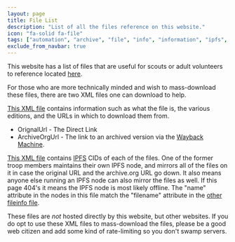 ```yaml
---
layout: page
title: File List
description: "List of all the files reference on this website."
icon: "fa-solid fa-file"
tags: ["automation", "archive", "file", "info", "information", "ipfs", "metadata", "mirrors", "web3", "xml"]
exclude_from_navbar: true
---
```


This website has a list of files that are useful for scouts or adult volunteers to reference located [here](/files/index.html).

For those who are more technically minded and wish to mass-download these files, there are two XML files one can download to help.

[This XML file](/fileinfo/fileinfo.xml) contains information such as what the file is, the various editions, and the URLs in which to download them from.

* OrignalUrl - The Direct Link
* ArchiveOrgUrl - The link to an archived version via the [Wayback Machine](https://web.archive.org/).

[This XML file](/fileinfo/ipfs.xml) contains [IPFS](https://en.wikipedia.org/wiki/InterPlanetary_File_System) CIDs of each of the files.  One of the former troop members maintains their own IPFS node, and mirrors all of the files on it in case the original URL and the archive.org URL go down.  It also means anyone else running an IPFS node can also mirror the files as well.  If this page 404's it means the IPFS node is most likely offline.  The "name" attribute in the nodes in this file match the "filename" attribute in the [other fileinfo file](/fileinfo/fileinfo.xml).

These files are _not_ hosted directly by this website, but other websites.  If you do opt to use these XML files to mass-download the files, please be a good web citizen and add some kind of rate-limiting so you don't swamp servers.
